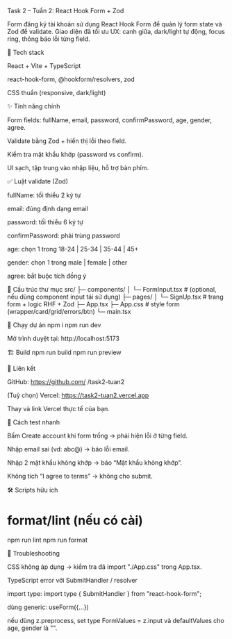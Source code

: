 Task 2 – Tuần 2: React Hook Form + Zod

Form đăng ký tài khoản sử dụng React Hook Form để quản lý form state và Zod để validate. Giao diện đã tối ưu UX: canh giữa, dark/light tự động, focus ring, thông báo lỗi từng field.

🧰 Tech stack

React + Vite + TypeScript

react-hook-form, @hookform/resolvers, zod

CSS thuần (responsive, dark/light)

✨ Tính năng chính

Form fields: fullName, email, password, confirmPassword, age, gender, agree.

Validate bằng Zod + hiển thị lỗi theo field.

Kiểm tra mật khẩu khớp (password vs confirm).

UI sạch, tập trung vào nhập liệu, hỗ trợ bàn phím.

✅ Luật validate (Zod)

fullName: tối thiểu 2 ký tự

email: đúng định dạng email

password: tối thiểu 6 ký tự

confirmPassword: phải trùng password

age: chọn 1 trong 18-24 | 25-34 | 35-44 | 45+

gender: chọn 1 trong male | female | other

agree: bắt buộc tích đồng ý

📂 Cấu trúc thư mục
src/
├─ components/
│  └─ FormInput.tsx        # (optional, nếu dùng component input tái sử dụng)
├─ pages/
│  └─ SignUp.tsx           # trang form + logic RHF + Zod
├─ App.tsx
├─ App.css                 # style form (wrapper/card/grid/errors/btn)
└─ main.tsx

🚀 Chạy dự án
npm i
npm run dev


Mở trình duyệt tại: http://localhost:5173

🏗️ Build
npm run build
npm run preview

🔗 Liên kết

GitHub: https://github.com/
<your-username>/task2-tuan2

(Tuỳ chọn) Vercel: https://task2-tuan2.vercel.app

Thay <your-username> và link Vercel thực tế của bạn.

🧪 Cách test nhanh

Bấm Create account khi form trống → phải hiện lỗi ở từng field.

Nhập email sai (vd: abc@) → báo lỗi email.

Nhập 2 mật khẩu không khớp → báo “Mật khẩu không khớp”.

Không tích “I agree to terms” → không cho submit.

🛠️ Scripts hữu ích
# format/lint (nếu có cài)
npm run lint
npm run format

🧯 Troubleshooting

CSS không áp dụng → kiểm tra đã import "./App.css" trong App.tsx.

TypeScript error với SubmitHandler / resolver

import type: import type { SubmitHandler } from "react-hook-form";

dùng generic: useForm<FormValues>({...})

nếu dùng z.preprocess, set type FormValues = z.input<typeof schema> và defaultValues cho age, gender là "".
